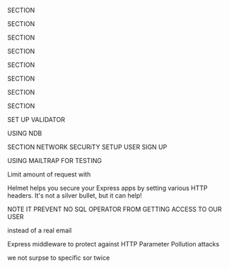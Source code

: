 <!--  --------------------TOUR_WORLD -------------------- -->

<!-- STEP 1.  DAY 1-->
<!-- 1. Create My Mockups Write Detail plan and ecide on which technology I will Use -->

SECTION
<!-- STEP 2.  DAY 2-->
<!-- 2. Setup Navbar Hero and Footer -->

SECTION 
<!-- STEP 3. DAY 3-->
<!-- WORk MAIN.html BODY Section -->

SECTION 
<!-- STEP 4. DAY 4-->
<!-- WORk ABOUT PAGE-->

SECTION 
<!-- STEP 5. DAY 5-->
<!-- WORk Tour.html PAGE-->

SECTION 
<!--REST DAY LOOK OVER CODE TO SEE WHAT IMPORVEMENT CAN BE MADE, Make Comment so user can navigate the code easier-->

<!--🙂💟   LET START SETTING UP OUR BACK END ❤⭕  -->

SECTION 
<!-- STEP 7 DAY 7 -->
<!--SETUP MY TEMP JSON DATA && INSTALL MY DEPENDENCIES -->
<!-- 1. NPM init 🦔 Set up my package.json in oder to install Dependencies -->
<!-- 2. NPM i express -->
<!-- 3. NPM i morgan -->
<!-- 4. NPM i Nodemon : Start my Server keep it running-->
<!-- 4. NPM i dotenv -->
<!-- 5. NPM i Mongoose ⚒  DataBase-->
<!-- ************************************************** -->
<!-- DEV DEPENDENCIES -->
<!--  -->
<!-- "eslint-config-airbnb": "^17.1.0",
    "eslint-config-prettier": "^4.1.0",
    "eslint-plugin-import": "^2.17.2",
    "eslint-plugin-jsx-a11y": "^6.2.1",
    "eslint-plugin-node": "^8.0.1",
    "eslint-plugin-prettier": "^3.0.1",
    "eslint-plugin-react": "^7.12.4",
    "prettier": "^1.17.0" -->
SECTION
<!-- SET UP OUR DEVELOPEMENT AND PRODUCTION  -->
<!-- 2. NPM i dotenv -->
<!-- set up procduvtion and developen
npm run start:dev
npm run start:prod -->
<!-- ************************************************** -->
SECTION 
<!-- Set up Our Database
Login to mongoDB download MONGODBCOMPASS
CREATE A CLUSTER
CONNECT TO IT -->
<!-- connect mogonshell to the cluster folder
NPM i Mongoose -->

<!-- SET UP SCHEMA IMPORT DATA -->
SET UP VALIDATOR

<!-- DEBUGGING NODE JS  -->
USING NDB 

SECTION
NETWORK SECURiTY SETUP USER SIGN UP 
  <!-- USE JSONWEBTOKEN -->
  <!-- npm i JSONWEBTOKEN -->

  <!-- PASSWEORD RESET -->
  <!-- INSTALL nodemailer to send email  -->
  USING MAILTRAP FOR TESTING

  Limit amount of request with
  <!-- express-rate-limit -->

  Helmet helps you secure your Express apps by setting various HTTP headers. It's not a silver bullet, but it can help!
  <!-- npm i helmet -->

  <!--SECTION  VERY IMPORT INSTALL -->
  <!-- npm install express-mongo-sanitize -->
  <!-- npm i xxs clean -->
 NOTE IT PREVENT NO SQL OPERATOR FROM GETTING ACCESS TO OUR USER 
  <!-- example "email": {"$gt": ""} --> instead of a real email

  <!-- npm i hpp -->
  Express middleware to protect against HTTP Parameter Pollution attacks
  <!-- example local/3000 sort = durastion & sort = price --> we not surpse to specific sor twice